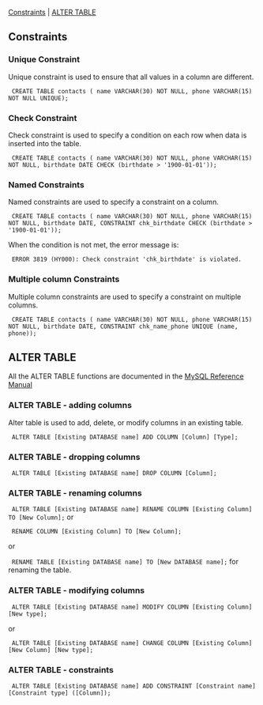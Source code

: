 [Constraints](AlterTable_Constraints.md#constraints) | [ALTER TABLE](AlterTable_Constraints.md#alter-table)

## **Constraints**

### **Unique Constraint**

Unique constraint is used to ensure that all values in a column are different.

``` CREATE TABLE contacts ( name VARCHAR(30) NOT NULL, phone VARCHAR(15) NOT NULL UNIQUE);```

### **Check Constraint**

Check constraint is used to specify a condition on each row when data is inserted into the table.

``` CREATE TABLE contacts ( name VARCHAR(30) NOT NULL, phone VARCHAR(15) NOT NULL, birthdate DATE CHECK (birthdate > '1900-01-01'));```

### **Named Constraints**

Named constraints are used to specify a constraint on a column.

``` CREATE TABLE contacts ( name VARCHAR(30) NOT NULL, phone VARCHAR(15) NOT NULL, birthdate DATE, CONSTRAINT chk_birthdate CHECK (birthdate > '1900-01-01'));```

When the condition is not met, the error message is:

``` ERROR 3819 (HY000): Check constraint 'chk_birthdate' is violated.```

### **Multiple column Constraints**

Multiple column constraints are used to specify a constraint on multiple columns.

``` CREATE TABLE contacts ( name VARCHAR(30) NOT NULL, phone VARCHAR(15) NOT NULL, birthdate DATE, CONSTRAINT chk_name_phone UNIQUE (name, phone));```

## **ALTER TABLE**

All the ALTER TABLE functions are documented in the [MySQL Reference Manual](https://dev.mysql.com/doc/refman/8.0/en/alter-table.html)

### **ALTER TABLE - adding columns**

Alter table is used to add, delete, or modify columns in an existing table.

``` ALTER TABLE [Existing DATABASE name] ADD COLUMN [Column] [Type];```

### **ALTER TABLE - dropping columns**
    
``` ALTER TABLE [Existing DATABASE name] DROP COLUMN [Column];```

### **ALTER TABLE - renaming columns**

``` ALTER TABLE [Existing DATABASE name] RENAME COLUMN [Existing Column] TO [New Column];```
or 

``` RENAME COLUMN [Existing Column] TO [New Column];```

or

``` RENAME TABLE [Existing DATABASE name] TO [New DATABASE name];``` for renaming the table.

### **ALTER TABLE - modifying columns**

``` ALTER TABLE [Existing DATABASE name] MODIFY COLUMN [Existing Column] [New type];```

or 

``` ALTER TABLE [Existing DATABASE name] CHANGE COLUMN [Existing Column] [New Column] [New type];```

### **ALTER TABLE - constraints**

``` ALTER TABLE [Existing DATABASE name] ADD CONSTRAINT [Constraint name] [Constraint type] ([Column]);```
